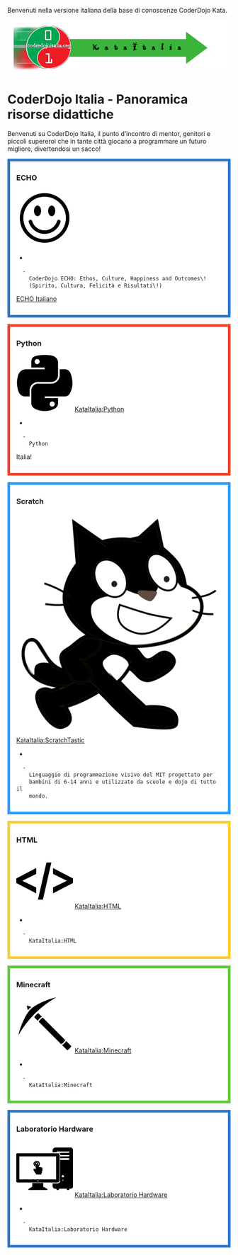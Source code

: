 Benvenuti nella versione italiana della base di conoscenze CoderDojo
Kata.

![ center | link=<http://www.coderdojoitalia.org/>](../files/img/KataItalia.png
" center | link=http://www.coderdojoitalia.org/")

# CoderDojo Italia - Panoramica risorse didattiche

Benvenuti su CoderDojo Italia, il punto d’incontro di mentor, genitori e
piccoli supereroi che in tante città giocano a programmare un futuro
migliore, divertendosi un
sacco\!

<div style="margin:0; margin-top:0px; margin-bottom:15px; margin-right:0px; border:6px solid #2e7ac7; padding:.3em 1em 1em 1em; background-color:#FFFFFF;">

### ECHO

![ECHOicon.png](../files/img/ECHOicon.png "ECHOicon.png")

  - 
    
      -   
        CoderDojo ECHO: Ethos, Culture, Happiness and Outcomes\!
        (Spirito, Cultura, Felicità e Risultati\!)

[ECHO Italiano](ECHO_Italiano.md)  

</div>

<div style="margin:0; margin-top:0px; margin-bottom:15px; margin-right:0px; border:6px solid #ed462f; padding:.3em 1em 1em 1em; background-color:#FFFFFF;">

### Python

![snakesicon.png](../files/img/snakesicon.png "snakesicon.png")
[KataItalia:Python](KataItalia:Python.md)

  - 
    
      -   
        Python
Italia\!

  

</div>

<div style="margin:0; margin-top:0px; margin-bottom:15px; margin-right:0px; border:6px solid #2c9cfb; padding:.3em 1em 1em 1em; background-color:#FFFFFF;">

### Scratch

![Kata\_scratch-icon3.png](../files/img/Kata_scratch-icon3.png
"Kata_scratch-icon3.png") [KataItalia:ScratchTastic](KataItalia:ScratchTastic.md)

  - 
    
      -   
        Linguaggio di programmazione visivo del MIT progettato per
        bambini di 6-14 anni e utilizzato da scuole e dojo di tutto il
        mondo.

  

</div>

<div style="margin:0; margin-top:0px; margin-bottom:15px; margin-right:0px; border:6px solid #fbcc33; padding:.3em 1em 1em 1em; background-color:#FFFFFF;">

### HTML

![HTMLicon2.png](../files/img/HTMLicon2.png "HTMLicon2.png")
[KataItalia:HTML](KataItalia:HTML.md)

  - 
    
      -   
        KataItalia:HTML

  

</div>

<div style="margin:0; margin-top:0px; margin-bottom:15px; margin-right:0px; border:6px solid #61c93f; padding:.3em 1em 1em 1em; background-color:#FFFFFF;">

### Minecraft

![ link=KataItalia:Minecraft|left|100px](../files/img/Kata_banners_minecrafticon.png
" link=KataItalia:Minecraft|left|100px")
[KataItalia:Minecraft](KataItalia:Minecraft.md)

  - 
    
      -   
        KataItalia:Minecraft

  

</div>

<div style="margin:0; margin-top:0px; margin-bottom:15px; margin-right:0px; border:6px solid #2e7ac7; padding:.3em 1em 1em 1em; background-color:#FFFFFF;">

### Laboratorio Hardware

![labicon2.png](../files/img/labicon2.png "labicon2.png") [KataItalia:Laboratorio
Hardware](KataItalia:Laboratorio_Hardware.md)

  - 
    
      -   
        KataItalia:Laboratorio Hardware

  

</div>

